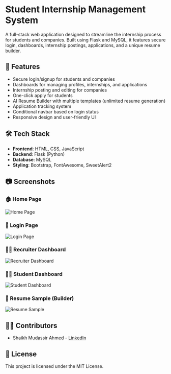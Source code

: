 # Student Internship Management System

A full-stack web application designed to streamline the internship process for students and companies. Built using Flask and MySQL, it features secure login, dashboards, internship postings, applications, and a unique resume builder.

## 🚀 Features

- Secure login/signup for students and companies
- Dashboards for managing profiles, internships, and applications
- Internship posting and editing for companies
- One-click apply for students
- AI Resume Builder with multiple templates (unlimited resume generation)
- Application tracking system
- Conditional navbar based on login status
- Responsive design and user-friendly UI

## 🛠 Tech Stack

- **Frontend**: HTML, CSS, JavaScript
- **Backend**: Flask (Python)
- **Database**: MySQL
- **Styling**: Bootstrap, FontAwesome, SweetAlert2

## 📷 Screenshots

### 🏠 Home Page
![Home Page](Images/index.png)

### 🔐 Login Page
![Login Page](Images/login.png)

### 🧑‍💼 Recruiter Dashboard
![Recruiter Dashboard](Images/recruiter.png)

### 🧑‍🎓 Student Dashboard
![Student Dashboard](Images/student.png)

### 🧾 Resume Sample (Builder)
![Resume Sample](Images/resume_sample.png)

## 👨‍💻 Contributors

- Shaikh Mudassir Ahmed - [LinkedIn](https://www.linkedin.com/in/shaikh-mudassir-6a909b351)

## 📄 License

This project is licensed under the MIT License.

